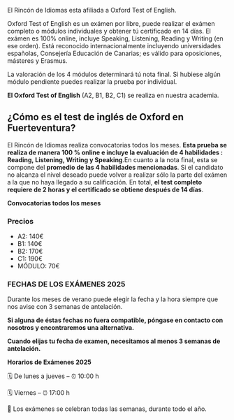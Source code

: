 E﻿l Rincón de Idiomas esta afiliada a Oxford Test of English.

Oxford Test of English es un exámen por libre, puede realizar el exámen completo o módulos individuales y obtener tú certificado en 14 días. El exámen es 100% online, incluye Speaking, Listening, Reading y Writing (en ese orden). Está reconocido internacionalmente incluyendo universidades españolas, Consejería Educación de Canarias; es válido para oposiciones, másteres y Erasmus.

La valoración de los 4 módulos determinará tú nota final. Si hubiese algún módulo pendiente puedes realizar la prueba por individual.

**El Oxford Test of English** (A2, B1, B2, C1) se realiza en nuestra academia. 

## ¿Cómo es el test de inglés de Oxford en Fuerteventura?

El Rincón de Idiomas realiza convocatorias todos los meses. **Esta prueba se realiza de manera 100 % online e incluye la evaluación de 4 habilidades : Reading, Listening, Writing y Speaking**.En cuanto a la nota final, esta se compone del **promedio de las 4 habilidades mencionadas**. Si el candidato no alcanza el nivel deseado puede volver a realizar sólo la parte del exámen a la que no haya llegado a su calificación. En total, **el test completo requiere de 2 horas y el certificado se obtiene después de 14 días**.

**Convocatorias todos los meses**

### Precios

* A2: 140€
* B1: 140€
* B2: 170€
* C1: 190€
* MÓDULO: 70€

### FECHAS DE LOS EXÁMENES  2025

Durante los meses de verano puede elegir la fecha y la hora siempre que nos avise con 3 semanas de antelación.

**Si alguna de éstas fechas no fuera compatible, póngase en contacto con nosotros y encontraremos una alternativa.**

**C﻿uando elijas tu fecha de examen, necesitamos al menos 3 semanas de antelación.**

**Horarios de Exámenes 2025**

🗓 De lunes a jueves – ⏰ 10:00 h

🗓 Viernes – ⏰ 17:00 h

📍 Los exámenes se celebran todas las semanas, durante todo el año.